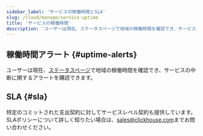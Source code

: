 ```yaml
---
sidebar_label: 'サービスの稼働時間とSLA'
slug: /cloud/manage/service-uptime
title: 'サービスの稼働時間'
description: 'ユーザーは現在、ステータスページで地域の稼働時間を確認でき、サービスの中断に関するアラートを購読できます。'
---
```


## 稼働時間アラート {#uptime-alerts}

ユーザーは現在、[ステータスページ](https://status.clickhouse.com/)で地域の稼働時間を確認でき、サービスの中断に関するアラートを購読できます。

## SLA {#sla}

特定のコミットされた支出契約に対してサービスレベル契約も提供しています。SLAポリシーについて詳しく知りたい場合は、[sales@clickhouse.com](mailto:sales@clickhouse.com)までお問い合わせください。
